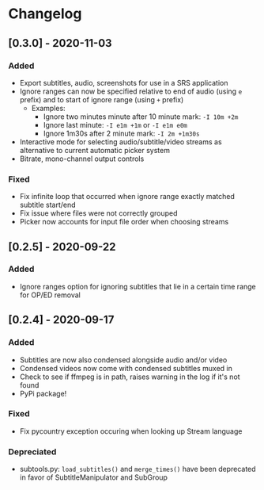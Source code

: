 # Changelog

## [0.3.0] - 2020-11-03
### Added
 - Export subtitles, audio, screenshots for use in a SRS application
 - Ignore ranges can now be specified relative to end of audio (using `e` prefix) and to start of ignore range 
 (using `+` prefix)
    - Examples: 
        - Ignore two minutes minute after 10 minute mark: `-I 10m +2m`
        - Ignore last minute: `-I e1m +1m` or `-I e1m e0m`
        - Ignore 1m30s after 2 minute mark: `-I 2m +1m30s`
 - Interactive mode for selecting audio/subtitle/video streams as alternative to current automatic picker system
 - Bitrate, mono-channel output controls
 
 ### Fixed
 - Fix infinite loop that occurred when ignore range exactly matched subtitle start/end
 - Fix issue where files were not correctly grouped
 - Picker now accounts for input file order when choosing streams
 
## [0.2.5] - 2020-09-22
### Added
 - Ignore ranges option for ignoring subtitles that lie in a certain time range for OP/ED removal

## [0.2.4] - 2020-09-17

### Added

 - Subtitles are now also condensed alongside audio and/or video
 - Condensed videos now come with condensed subtitles muxed in
 - Check to see if ffmpeg is in path, raises warning in the log if it's not found
 - PyPi package!

### Fixed

 - Fix pycountry exception occuring when looking up Stream language 

### Depreciated
 - subtools.py: `load_subtitles()` and `merge_times()` have been deprecated in favor of SubtitleManipulator and SubGroup

<!-- Added, Changed, Depreciated, Removed, Fixed, Security -->